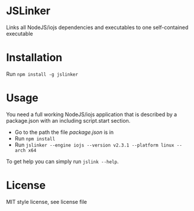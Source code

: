 # JSLinker
Links all NodeJS/iojs dependencies and executables to one self-contained executable

# Installation

Run `npm install -g jslinker`

# Usage

You need a full working NodeJS/iojs application that is described by a package.json with an including script.start section.

- Go to the path the file *package.json* is in
- Run `npm install`
- Run `jslinker --engine iojs --version v2.3.1 --platform linux --arch x64`

To get help you can simply run `jslink --help`.

# License

MIT style license, see license file
